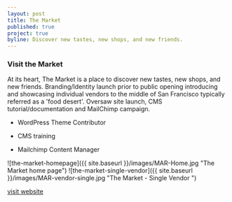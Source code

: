 ```yaml
---
layout: post
title: The Market
published: true
project: true
byline: Discover new tastes, new shops, and new friends.
---
```


### Visit the Market

At its heart, The Market is a place to discover new tastes, new shops, and new friends. Branding/Identity launch prior to public opening introducing and showcasing individual vendors to the middle of San Francisco typically referred as a 'food desert'. Oversaw site launch, CMS tutorial/documentation and MailChimp campaign. 

* WordPress Theme Contributor

* CMS training

* Mailchimp Content Manager

![the-market-homepage]({{ site.baseurl }}/images/MAR-Home.jpg "The Market home page")
![the-market-single-vendor]({{ site.baseurl }}/images/MAR-vendor-single.jpg "The Market - Single Vendor ")

<a href="http://www.visitthemarket.com/about-the-market/" target="_blank">visit website</a>
